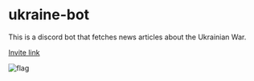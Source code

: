 # ukraine-bot

This is a discord bot that fetches news articles about the Ukrainian War.

[Invite link](https://discord.com/api/oauth2/authorize?client_id=958664139977400350&permissions=137439267904&scope=bot)

![flag](https://upload.wikimedia.org/wikipedia/commons/thumb/4/49/Flag_of_Ukraine.svg/1200px-Flag_of_Ukraine.svg.png)
